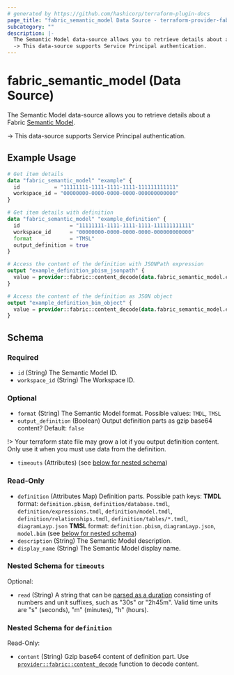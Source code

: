 ```yaml
---
# generated by https://github.com/hashicorp/terraform-plugin-docs
page_title: "fabric_semantic_model Data Source - terraform-provider-fabric"
subcategory: ""
description: |-
  The Semantic Model data-source allows you to retrieve details about a Fabric Semantic Model https://learn.microsoft.com/power-bi/developer/projects/projects-dataset.
  -> This data-source supports Service Principal authentication.
---
```


# fabric_semantic_model (Data Source)

The Semantic Model data-source allows you to retrieve details about a Fabric [Semantic Model](https://learn.microsoft.com/power-bi/developer/projects/projects-dataset).

-> This data-source supports Service Principal authentication.

## Example Usage

```terraform
# Get item details
data "fabric_semantic_model" "example" {
  id           = "11111111-1111-1111-1111-111111111111"
  workspace_id = "00000000-0000-0000-0000-000000000000"
}

# Get item details with definition
data "fabric_semantic_model" "example_definition" {
  id                = "11111111-1111-1111-1111-111111111111"
  workspace_id      = "00000000-0000-0000-0000-000000000000"
  format            = "TMSL"
  output_definition = true
}

# Access the content of the definition with JSONPath expression
output "example_definition_pbism_jsonpath" {
  value = provider::fabric::content_decode(data.fabric_semantic_model.example_definition.definition["definition.pbism"].content, ".version")
}

# Access the content of the definition as JSON object
output "example_definition_bim_object" {
  value = provider::fabric::content_decode(data.fabric_semantic_model.example_definition.definition["model.bim"].content).model.tables[0].partitions
}
```

<!-- schema generated by tfplugindocs -->
## Schema

### Required

- `id` (String) The Semantic Model ID.
- `workspace_id` (String) The Workspace ID.

### Optional

- `format` (String) The Semantic Model format. Possible values: `TMDL`, `TMSL`
- `output_definition` (Boolean) Output definition parts as gzip base64 content? Default: `false`

!> Your terraform state file may grow a lot if you output definition content. Only use it when you must use data from the definition.

- `timeouts` (Attributes) (see [below for nested schema](#nestedatt--timeouts))

### Read-Only

- `definition` (Attributes Map) Definition parts. Possible path keys: **TMDL** format: `definition.pbism`, `definition/database.tmdl`, `definition/expressions.tmdl`, `definition/model.tmdl`, `definition/relationships.tmdl`, `definition/tables/*.tmdl`, `diagramLayp.json` **TMSL** format: `definition.pbism`, `diagramLayp.json`, `model.bim` (see [below for nested schema](#nestedatt--definition))
- `description` (String) The Semantic Model description.
- `display_name` (String) The Semantic Model display name.

<a id="nestedatt--timeouts"></a>

### Nested Schema for `timeouts`

Optional:

- `read` (String) A string that can be [parsed as a duration](https://pkg.go.dev/time#ParseDuration) consisting of numbers and unit suffixes, such as "30s" or "2h45m". Valid time units are "s" (seconds), "m" (minutes), "h" (hours).

<a id="nestedatt--definition"></a>

### Nested Schema for `definition`

Read-Only:

- `content` (String) Gzip base64 content of definition part.
Use [`provider::fabric::content_decode`](../functions/content_decode.md) function to decode content.
